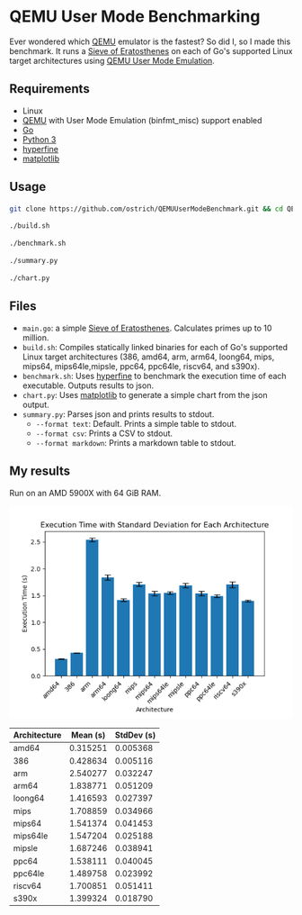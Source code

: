 ﻿# QEMU User Mode Benchmarking

Ever wondered which [QEMU](https://www.qemu.org/) emulator is the fastest? So did I, so I made this benchmark. It runs a [Sieve of Eratosthenes](https://en.wikipedia.org/wiki/Sieve_of_Eratosthenes) on each of Go's supported Linux target architectures using [QEMU User Mode Emulation](https://www.qemu.org/docs/master/user/main.html).

## Requirements

- Linux
- [QEMU](https://www.qemu.org/) with User Mode Emulation (binfmt_misc) support enabled
- [Go](https://golang.org/)
- [Python 3](https://www.python.org/)
- [hyperfine](https://github.com/sharkdp/hyperfine)
- [matplotlib](https://matplotlib.org/)

## Usage

```bash
git clone https://github.com/ostrich/QEMUUserModeBenchmark.git && cd QEMUUserModeBenchmark
```
```bash
./build.sh
```
```bash
./benchmark.sh
```
```bash
./summary.py
```
```bash
./chart.py
```

## Files

- `main.go`: a simple [Sieve of Eratosthenes](https://en.wikipedia.org/wiki/Sieve_of_Eratosthenes). Calculates primes up to 10 million.
- `build.sh`: Compiles statically linked binaries for each of Go's supported Linux target architectures (386, amd64, arm, arm64, loong64, mips, mips64, mips64le,mipsle, ppc64, ppc64le, riscv64, and s390x).
- `benchmark.sh`: Uses [hyperfine](https://github.com/sharkdp/hyperfine) to benchmark the execution time of each executable. Outputs results to json.
- `chart.py`: Uses [matplotlib](https://matplotlib.org/) to generate a simple chart from the json output.
- `summary.py`: Parses json and prints results to stdout.
  - `--format text`: Default. Prints a simple table to stdout.
  - `--format csv`: Prints a CSV to stdout.
  - `--format markdown`: Prints a markdown table to stdout.

## My results

Run on an AMD 5900X with 64 GiB RAM.

![Results](https://github.com/ostrich/QEMUUserModeBenchmark/blob/main/results.png?raw=true)

|Architecture|Mean (s)       |StdDev (s)     |
|----------|-----------------|-----------------|
|amd64   |0.315251|0.005368|
|386     |0.428634|0.005116|
|arm     |2.540277|0.032247|
|arm64   |1.838771|0.051209|
|loong64 |1.416593|0.027397|
|mips    |1.708859|0.034966|
|mips64  |1.541374|0.041453|
|mips64le|1.547204|0.025188|
|mipsle  |1.687246|0.038941|
|ppc64   |1.538111|0.040045|
|ppc64le |1.489758|0.023992|
|riscv64 |1.700851|0.051411|
|s390x   |1.399324|0.018790|
